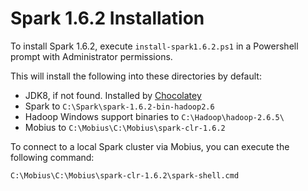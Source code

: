 # Spark 1.6.2 Installation

To install Spark 1.6.2, execute `install-spark1.6.2.ps1` in a Powershell prompt with Administrator permissions.

This will install the following into these directories by default:

* JDK8, if not found. Installed by [Chocolatey](https://chocolatey.org/)
* Spark to `C:\Spark\spark-1.6.2-bin-hadoop2.6`
* Hadoop Windows support binaries to `C:\Hadoop\hadoop-2.6.5\`
* Mobius to `C:\Mobius\C:\Mobius\spark-clr-1.6.2`

To connect to a local Spark cluster via Mobius, you can execute the following command:

```
C:\Mobius\C:\Mobius\spark-clr-1.6.2\spark-shell.cmd
```